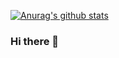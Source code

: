 [![Anurag's github stats](https://github-readme-stats.vercel.app/api?username=ZK-Han&show_icons=true&theme=radical&repo=github-readme-stats)](https://github.com/anuraghazra/github-readme-stats)
### Hi there 👋

<!--
**ZK-Han/ZK-Han** is a ✨ _special_ ✨ repository because its `README.md` (this file) appears on your GitHub profile.

Here are some ideas to get you started:

- 🔭 I’m currently working on ...
- 🌱 I’m currently learning ...
- 👯 I’m looking to collaborate on ...
- 🤔 I’m looking for help with ...
- 💬 Ask me about ...
- 📫 How to reach me: ...
- 😄 Pronouns: ...
- ⚡ Fun fact: ...
-->
